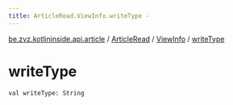 ```yaml
---
title: ArticleRead.ViewInfo.writeType - 
---
```


[be.zvz.kotlininside.api.article](../../index.html) / [ArticleRead](../index.html) / [ViewInfo](index.html) / [writeType](./write-type.html)

# writeType

`val writeType: String`
